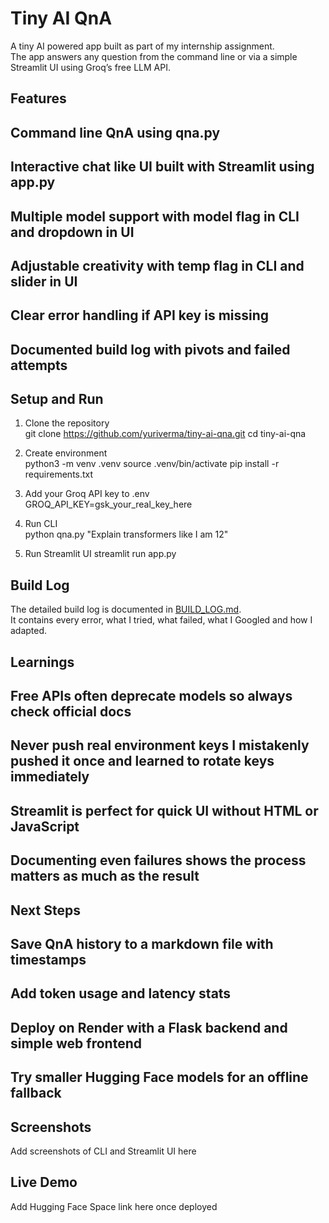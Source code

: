 # Tiny AI QnA

A tiny AI powered app built as part of my internship assignment.  
The app answers any question from the command line or via a simple Streamlit UI using Groq’s free LLM API.

## Features
## Command line QnA using qna.py  
## Interactive chat like UI built with Streamlit using app.py  
## Multiple model support with model flag in CLI and dropdown in UI  
## Adjustable creativity with temp flag in CLI and slider in UI  
## Clear error handling if API key is missing  
## Documented build log with pivots and failed attempts  

## Setup and Run

1. Clone the repository  
git clone https://github.com/yuriverma/tiny-ai-qna.git
cd tiny-ai-qna


2. Create environment  
python3 -m venv .venv
source .venv/bin/activate
pip install -r requirements.txt

3. Add your Groq API key to .env  
GROQ_API_KEY=gsk_your_real_key_here

4. Run CLI  
python qna.py "Explain transformers like I am 12"

5. Run Streamlit UI 
streamlit run app.py


## Build Log
The detailed build log is documented in [BUILD_LOG.md](BUILD_LOG.md).  
It contains every error, what I tried, what failed, what I Googled and how I adapted.

## Learnings
## Free APIs often deprecate models so always check official docs  
## Never push real environment keys I mistakenly pushed it once and learned to rotate keys immediately  
## Streamlit is perfect for quick UI without HTML or JavaScript  
## Documenting even failures shows the process matters as much as the result  

## Next Steps
## Save QnA history to a markdown file with timestamps  
## Add token usage and latency stats  
## Deploy on Render with a Flask backend and simple web frontend  
## Try smaller Hugging Face models for an offline fallback  

## Screenshots
Add screenshots of CLI and Streamlit UI here

## Live Demo
Add Hugging Face Space link here once deployed
